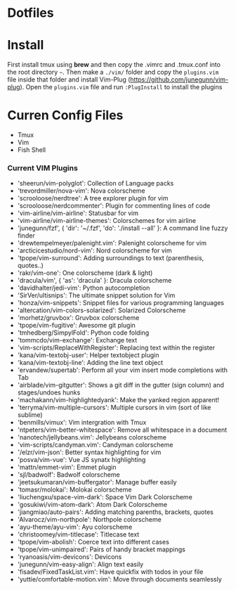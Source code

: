 # Dotfiles

# Install
First install tmux using **brew** and then copy the .vimrc and .tmux.conf into the
root directory `~`. Then make a `./vim/` folder and copy the `plugins.vim` file inside that folder
and install Vim-Plug (https://github.com/junegunn/vim-plug). Open the `plugins.vim` file and 
run `:PlugInstall` to install the plugins

# Curren Config Files
* Tmux
* Vim
* Fish Shell

### Current VIM Plugins
- 'sheerun/vim-polyglot': Collection of Language packs
- 'trevordmiller/nova-vim': Nova colorscheme
- 'scrooloose/nerdtree': A tree explorer plugin for vim
- 'scrooloose/nerdcommenter': Plugin for commenting lines of code
- 'vim-airline/vim-airline': Statusbar for vim
- 'vim-airline/vim-airline-themes': Colorschemes for vim airline
- 'junegunn/fzf', { 'dir': '~/.fzf', 'do': './install --all' }: A command line fuzzy finder
- 'drewtempelmeyer/palenight.vim': Palenight colorscheme for vim
- 'arcticicestudio/nord-vim': Nord colorscheme for vim
- 'tpope/vim-surround': Adding surroundings to text (parenthesis, quotes..)
- 'rakr/vim-one': One colorscheme (dark & light)
- 'dracula/vim', { 'as': 'dracula' }: Dracula colorscheme
- 'davidhalter/jedi-vim': Python autocompletion
- 'SirVer/ultisnips': The ultimate snippet solution for Vim
- 'honza/vim-snippets': Snippet files for various programming languages
- 'altercation/vim-colors-solarized': Solarized Colorscheme
- 'morhetz/gruvbox': Gruvbox colorscheme
- 'tpope/vim-fugitive': Awesome git plugin
- 'tmhedberg/SimpylFold': Python code folding
- 'tommcdo/vim-exchange': Exchange text
- 'vim-scripts/ReplaceWithRegister': Replacing text within the register
- 'kana/vim-textobj-user': Helper textobject plugin
- 'kana/vim-textobj-line': Adding the line text object
- 'ervandew/supertab': Perform all your vim insert mode completions with Tab
- 'airblade/vim-gitgutter': Shows a git diff in the gutter (sign column) and stages/undoes hunks
- 'machakann/vim-highlightedyank': Make the yanked region apparent!
- 'terryma/vim-multiple-cursors': Multiple cursors in vim (sort of like sublime)
- 'benmills/vimux': Vim intergration with Tmux
- 'ntpeters/vim-better-whitespace': Remove all whitespace in a document
- 'nanotech/jellybeans.vim': Jellybeans colorscheme
- 'vim-scripts/candyman.vim': Candyman colorscheme
- '/elzr/vim-json': Better syntax highlighting for vim
- 'posva/vim-vue': Vue JS synatx highlighting
- 'mattn/emmet-vim': Emmet plugin
- 'sjl/badwolf': Badwolf colorscheme
- 'jeetsukumaran/vim-buffergator': Manage buffer easily
- 'tomasr/molokai': Molokai colorscheme
- 'liuchengxu/space-vim-dark': Space Vim Dark Colorscheme
- 'gosukiwi/vim-atom-dark': Atom Dark Colorscheme
- 'jiangmiao/auto-pairs': Adding matching parenths, brackets, quotes
- 'Alvarocz/vim-northpole': Northpole colorscheme
- 'ayu-theme/ayu-vim': Ayu colorscheme
- 'christoomey/vim-titlecase': Titlecase text
- 'tpope/vim-abolish': Coerce text into different cases
- 'tpope/vim-unimpaired': Pairs of handy bracket mappings
- 'ryanoasis/vim-devicons': Devicons
- 'junegunn/vim-easy-align': Align text easily
- 'fisadev/FixedTaskList.vim': Have quickfix with todos in your file
- 'yuttie/comfortable-motion.vim': Move through documents seamlessly
